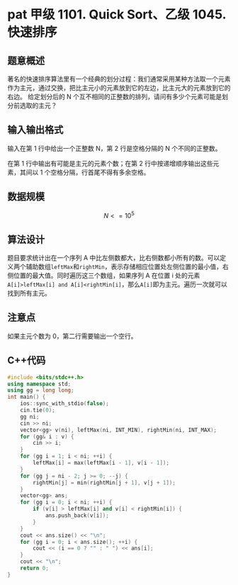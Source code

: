# pat 甲级 1101. Quick Sort、乙级 1045. 快速排序

## 题意概述

著名的快速排序算法里有一个经典的划分过程：我们通常采用某种方法取一个元素作为主元，通过交换，把比主元小的元素放到它的左边，比主元大的元素放到它的右边。 给定划分后的 N 个互不相同的正整数的排列，请问有多少个元素可能是划分前选取的主元？

## 输入输出格式

输入在第 1 行中给出一个正整数 N，第 2 行是空格分隔的 N 个不同的正整数。

在第 1 行中输出有可能是主元的元素个数；在第 2 行中按递增顺序输出这些元素，其间以 1 个空格分隔，行首尾不得有多余空格。

## 数据规模

$$N<=10^5$$

## 算法设计

题目要求统计出在一个序列 A 中比左侧数都大，比右侧数都小所有的数。可以定义两个辅助数组`leftMax`和`rightMin`，表示存储相应位置处左侧位置的最小值，右侧位置的最大值。同时遍历这三个数组，如果序列 A 在位置 i 处的元素`A[i]>leftMax[i] and A[i]<rightMin[i]`，那么`A[i]`即为主元。遍历一次就可以找到所有主元。

## 注意点

如果主元个数为 0，第二行需要输出一个空行。

## C++代码

```cpp
#include <bits/stdc++.h>
using namespace std;
using gg = long long;
int main() {
    ios::sync_with_stdio(false);
    cin.tie(0);
    gg ni;
    cin >> ni;
    vector<gg> v(ni), leftMax(ni, INT_MIN), rightMin(ni, INT_MAX);
    for (gg& i : v) {
        cin >> i;
    }
    for (gg i = 1; i < ni; ++i) {
        leftMax[i] = max(leftMax[i - 1], v[i - 1]);
    }
    for (gg j = ni - 2; j >= 0; --j) {
        rightMin[j] = min(rightMin[j + 1], v[j + 1]);
    }
    vector<gg> ans;
    for (gg i = 0; i < ni; ++i) {
        if (v[i] > leftMax[i] and v[i] < rightMin[i]) {
            ans.push_back(v[i]);
        }
    }
    cout << ans.size() << "\n";
    for (gg i = 0; i < ans.size(); ++i) {
        cout << (i == 0 ? "" : " ") << ans[i];
    }
    cout << "\n";
    return 0;
}
```

